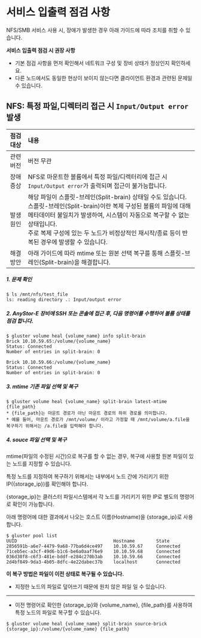 # 서비스 입출력 점검 사항

NFS/SMB 서비스 사용 시, 장애가 발생한 경우 아래 가이드에 따라 조치를 취할 수 있습니다.

<div class="notices info element normal">

<strong>서비스 입출력 점검 시 권장 사항</strong>

<ul>
    <li>기본 점검 사항을 먼저 확인해서 네트워크 구성 및 장비 상태가 정상인지 확인하세요.</li>
    <li>다른 노드에서도 동일한 현상이 보이지 않는다면 클라이언트 환경과 관련된 문제일 수 있습니다.</li>
</ul>

</div>

## NFS: 특정 파일,디렉터리 접근 시 <code>Input/Output error</code> 발생

| 점검 대상 | 내용 |
| :-------: | :--- |
| 관련 버전 | 버전 무관 |
| 장애 증상 | NFS로 마운트한 볼륨에서 특정 파일/디렉터리에 접근 시 <code>Input/Output error</code>가 출력되며 접근이 불가능합니다. |
| 발생 원인 | 해당 파일이 스플릿-브레인(Split-brain) 상태일 수도 있습니다.<br>스플릿-브레인(Split-brain)이란 복제 구성된 볼륨의 파일에 대해 메타데이터 불일치가 발생하여, 시스템이 자동으로 복구할 수 없는 상태입니다.<br>주로 복제 구성에 있는 두 노드가 비정상적인 재시작/종료 등이 반복된 경우에 발생할 수 있습니다. |
| 해결 방안 | 아래 가이드에 따라 mtime 또는 원본 선택 복구를 통해 스플릿-브레인(Split-brain)을 해결합니다. |

##### 1. 문제 확인

```
$ ls /mnt/nfs/test_file
ls: reading directory .: Input/output error
```

##### 2. AnyStor-E 장비에 SSH 또는 콘솔에 접근 후, 다음 명령어를 수행하여 볼륨 상태를 점검 합니다.

```
$ gluster volume heal {volume_name} info split-brain
Brick 10.10.59.65:/volume/{volume_name}
Status: Connected
Number of entries in split-brain: 0

Brick 10.10.59.66:/volume/{volume_name}
Status: Connected
Number of entries in split-brain: 0
```

##### 3. mtime 기존 파일 선택 및 복구

```
$ gluster volume heal {volume_name} split-brain latest-mtime {file_path}
* {file_path}는 마운트 경로가 아닌 마운트 경로의 하위 경로를 의미합니다.
* 예를 들어, 마운트 경로가 /mnt/volume/ 이라고 가정할 때 /mnt/volume/a.file을 복구하기 위해서는 /a.file을 입력해야 합니다.
```

##### 4. souce 파일 선택 및 복구

mtime(파일의 수정된 시간)으로 복구를 할 수 없는 경우, 복구에 사용할 원본 파일이 있는 노드를 지정할 수 있습니다.</br>

특정 노드를 지정하여 복구하기 위해서는 내부에서 노드 간에 가리키기 위한 IP({storage_ip})를 확인해야 합니다.</br>

{storage_ip}는 클러스터 파일시스템에서 각 노드를 가리키기 위한 IP로 별도의 명령어로 확인이 가능합니다.</br>

아래 명령어에 대한 결과에서 나오는 호스트 이름(Hostname)을 {storage_ip}로 사용합니다.</br>

```
$ gluster pool list
UUID                                    Hostname        State
2856591b-a6e7-4479-9a68-77ba6d4ce497    10.10.59.67     Connected
71ceb5ec-a3cf-49d6-b1c6-be6a0aaf76e9    10.10.59.68     Connected
036d30f8-c6f3-481e-bddf-e284c270b3ab    10.10.59.66     Connected
2d4bf849-9da3-4b05-8dfc-4e22dabec37b    localhost       Connected
```

<div class="notices yellow element normal">

<strong>이 복구 방법은 파일이 이전 상태로 복구될 수 있습니다.</strong>

<ul>
    <li>지정한 노드의 파일로 덮어쓰기 때문에 원치 않은 파일 일 수
    있습니다.</li>
</ul>

</div>

------

* 이전 명령어로 확인한 {storage_ip}와 {volume_name}, {file_path}를 사용하여 특정 노드의 파일로 복구할 수 있습니다.

```
$ gluster volume heal {volume_name} split-brain source-brick {storage_ip}:/volume/{volume_name} {file_path}
```
